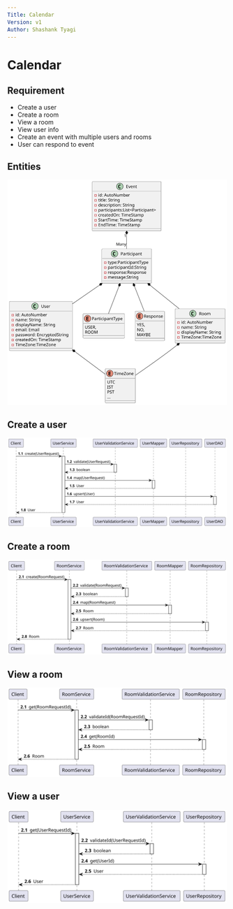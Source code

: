 ```yaml
---
Title: Calendar
Version: v1
Author: Shashank Tyagi
---
```

# Calendar

## Requirement
- Create a user
- Create a room
- View a room
- View user info
- Create an event with multiple users and rooms
- User can respond to event 

## Entities 

![Entities](design/diagram/Entities.svg)

## Create a user
![Entities](design/diagram/CreateUserFlow.svg)

## Create a room
![Entities](design/diagram/CreateRoomFlow.svg)

## View a room
![Entities](design/diagram/ViewRoomFlow.svg)

## View a user
![Entities](design/diagram/ViewUserFlow.svg)